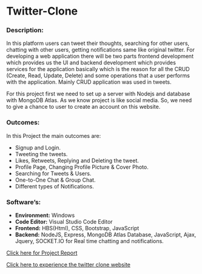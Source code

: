 # Twitter-Clone
### Description: 
In this platform users can tweet their thoughts, searching for other users, chatting with other users, getting notifications same like original twitter. For developing a web application there will be two parts frontend development which provides us the UI and backend development which provides services for the application basically which is the reason for all the CRUD (Create, Read, Update, Delete) and some operations that a user performs with the application. Mainly CRUD application was used in tweets.

For this project first we need to set up a server with Nodejs and database with MongoDB Atlas. As we know project is like social media. So, we need to give a chance to user to create an account on this website. 

### Outcomes:
In this Project the main outcomes are:
- Signup and Login.
- Tweeting the tweets.
- Likes, Retweets, Replying and Deleting the tweet.
- Profile Page, Changing Profile Picture & Cover Photo.
- Searching for Tweets & Users.
- One-to-One Chat & Group Chat.
- Different types of Notifications.

### Software’s:
- **Environment:** Windows
- **Code Editor:** Visual Studio Code Editor
- **Frontend:** HBS(Html), CSS, Bootstrap, JavaScript
- **Backend:** NodeJS, Express, MongoDB Atlas Database, JavaScript, Ajax, Jquery, SOCKET.IO for Real time chatting and notifications.

[Click here for Project Report](https://docs.google.com/document/d/1TETsIK4FBhbY0pJROiQEnjQsWQyH0XKd/edit?usp=sharing&ouid=112789685075271966899&rtpof=true&sd=true)

[Click here to experience the twitter clone website ](https://twitter9.herokuapp.com/)
